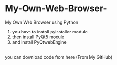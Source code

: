 # My-Own-Web-Browser-
My Own Web Browser using Python<br>
1. you have to install pyinstaller module <br>
2. then install PyQt5 module
3. and install PyQtwebEngine


<br>
you can download code from here (From My GitHub)
